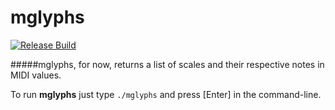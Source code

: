 # mglyphs

[![Release Build](https://github.com/pd3v/intervals/actions/workflows/cmake+submodule.yml/badge.svg)](https://github.com/pd3v/intervals/actions/workflows/cmake+submodule.yml)

#####mglyphs, for now, returns a list of scales and their respective notes in MIDI values.


To run **mglyphs** just type `./mglyphs` and press [Enter] in the command-line.